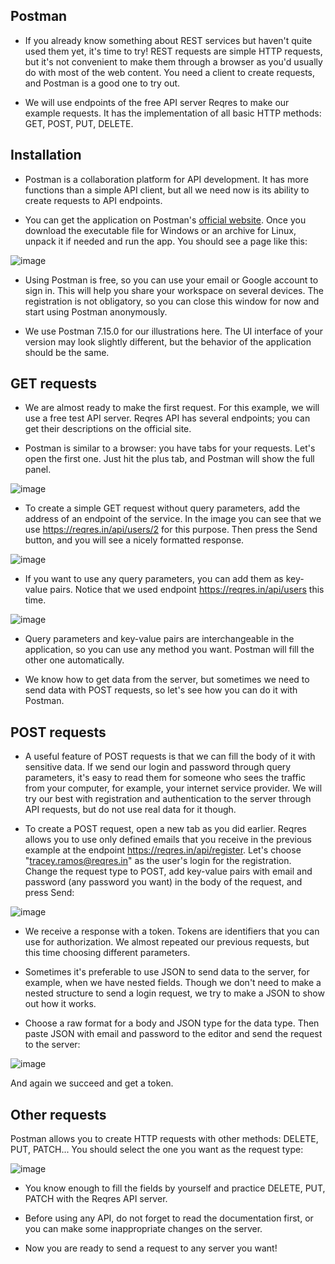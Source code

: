 ## Postman
- If you already know something about REST services but haven't quite used them yet, it's time to try! REST requests are simple HTTP requests, but it's not convenient to make them through a browser as you'd usually do with most of the web content. You need a client to create requests, and Postman is a good one to try out.

- We will use endpoints of the free API server Reqres to make our example requests. It has the implementation of all basic HTTP methods: GET, POST, PUT, DELETE. 

## Installation
- Postman is a collaboration platform for API development. It has more functions than a simple API client, but all we need now is its ability to create requests to API endpoints.

- You can get the application on Postman's [official website](https://www.postman.com/downloads/). Once you download the executable file for Windows or an archive for Linux, unpack it if needed and run the app. You should see a page like this:

![image](https://user-images.githubusercontent.com/92832451/187696374-18192700-694c-4936-a4f7-af22cbaa8637.png)

- Using Postman is free, so you can use your email or Google account to sign in. This will help you share your workspace on several devices. The registration is not obligatory, so you can close this window for now and start using Postman anonymously.

- We use Postman 7.15.0 for our illustrations here. The UI interface of your version may look slightly different, but the behavior of the application should be the same. 

## GET requests

- We are almost ready to make the first request. For this example, we will use a free test API server. Reqres API has several endpoints; you can get their descriptions on the official site.

- Postman is similar to a browser: you have tabs for your requests. Let's open the first one. Just hit the plus tab, and Postman will show the full panel.

![image](https://user-images.githubusercontent.com/92832451/187696529-214a6468-5397-43cb-b009-be6670e964dd.png)

- To create a simple GET request without query parameters, add the address of an endpoint of the service. In the image you can see that we use https://reqres.in/api/users/2 for this purpose. Then press the Send button, and you will see a nicely formatted response.

![image](https://user-images.githubusercontent.com/92832451/187696587-33fd9f1c-6349-4bd9-a9e7-77e94af4359e.png)

- If you want to use any query parameters, you can add them as key-value pairs. Notice that we used endpoint https://reqres.in/api/users this time.

![image](https://user-images.githubusercontent.com/92832451/187696667-a6284268-5733-40c5-b538-2fd51435e397.png)


- Query parameters and key-value pairs are interchangeable in the application, so you can use any method you want. Postman will fill the other one automatically.

- We know how to get data from the server, but sometimes we need to send data with POST requests, so let's see how you can do it with Postman.

## POST requests

- A useful feature of POST requests is that we can fill the body of it with sensitive data. If we send our login and password through query parameters, it's easy to read them for someone who sees the traffic from your computer, for example, your internet service provider. We will try our best with registration and authentication to the server through API requests, but do not use real data for it though.

- To create a POST request, open a new tab as you did earlier. Reqres allows you to use only defined emails that you receive in the previous example at the endpoint https://reqres.in/api/register. Let's choose "tracey.ramos@reqres.in" as the user's login for the registration. Change the request type to POST, add key-value pairs with email and password (any password you want) in the body of the request, and press Send:

![image](https://user-images.githubusercontent.com/92832451/187696844-3de1e6ee-1211-41c4-a48c-64545308831e.png)


- We receive a response with a token. Tokens are identifiers that you can use for authorization. We almost repeated our previous requests, but this time choosing different parameters.

- Sometimes it's preferable to use JSON to send data to the server, for example, when we have nested fields. Though we don't need to make a nested structure to send a login request, we try to make a JSON to show out how it works.

- Choose a raw format for a body and JSON type for the data type. Then paste JSON with email and password to the editor and send the request to the server:

![image](https://user-images.githubusercontent.com/92832451/187696956-586f437b-dd48-4513-a377-338b4e5504dd.png)

And again we succeed and get a token.

## Other requests

Postman allows you to create HTTP requests with other methods: DELETE, PUT, PATCH... You should select the one you want as the request type:

![image](https://user-images.githubusercontent.com/92832451/187697028-57dbde81-cbbd-4ca3-b252-228f618e0ec1.png)

- You know enough to fill the fields by yourself and practice DELETE, PUT, PATCH with the Reqres API server.

- Before using any API, do not forget to read the documentation first, or you can make some inappropriate changes on the server.

- Now you are ready to send a request to any server you want!


